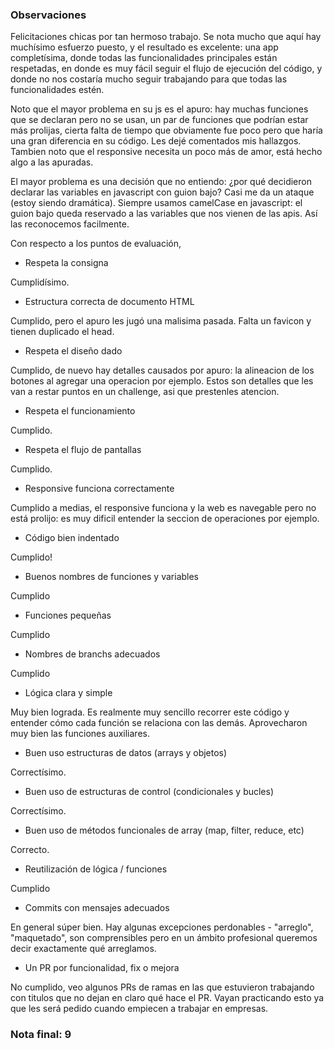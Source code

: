 ### Observaciones

Felicitaciones chicas por tan hermoso trabajo. Se nota mucho que aquí hay muchísimo esfuerzo puesto, y el resultado es excelente: una app completísima, donde todas las funcionalidades principales están respetadas, en donde es muy fácil seguir el flujo de ejecución del código, y donde no nos costaría mucho seguir trabajando para que todas las funcionalidades estén.

Noto que el mayor problema en su js es el apuro: hay muchas funciones que se declaran pero no se usan, un par de funciones que podrían estar más prolijas, cierta falta de tiempo que obviamente fue poco pero que haría una gran diferencia en su código. Les dejé comentados mis hallazgos. Tambien noto que el responsive necesita un poco más de amor, está hecho algo a las apuradas. 

El mayor problema es una decisión que no entiendo: ¿por qué decidieron declarar las variables en javascript con guion bajo? Casi me da un ataque (estoy siendo dramática). Siempre usamos camelCase en javascript: el guion bajo queda reservado a las variables que nos vienen de las apis. Así las reconocemos facilmente. 


Con respecto a los puntos de evaluación, 

- Respeta la consigna

Cumplidísimo. 

- Estructura correcta de documento HTML

Cumplido, pero el apuro les jugó una malisima pasada. Falta un favicon y tienen duplicado el head. 

- Respeta el diseño dado

Cumplido, de nuevo hay detalles causados por apuro: la alineacion de los botones al agregar una operacion por ejemplo. Estos son detalles que les van a restar puntos en un challenge, asi que prestenles atencion. 

- Respeta el funcionamiento

Cumplido. 

- Respeta el flujo de pantallas

Cumplido. 

- Responsive funciona correctamente

Cumplido a medias, el responsive funciona y la web es navegable pero no está prolijo: es muy dificil entender la seccion de operaciones por ejemplo. 

- Código bien indentado

Cumplido!

- Buenos nombres de funciones y variables

Cumplido

- Funciones pequeñas

Cumplido

- Nombres de branchs adecuados

Cumplido

- Lógica clara y simple

Muy bien lograda. Es realmente muy sencillo recorrer este código y entender cómo cada función se relaciona con las demás. Aprovecharon muy bien las funciones auxiliares. 

- Buen uso estructuras de datos (arrays y objetos)

Correctísimo. 

- Buen uso de estructuras de control (condicionales y bucles)

Correctísimo. 

- Buen uso de métodos funcionales de array (map, filter, reduce, etc)

Correcto. 

- Reutilización de lógica / funciones

Cumplido

- Commits con mensajes adecuados

En general súper bien. Hay algunas excepciones perdonables - "arreglo", "maquetado", son comprensibles pero en un ámbito profesional queremos decir exactamente qué arreglamos. 

- Un PR por funcionalidad, fix o mejora

No cumplido, veo algunos PRs de ramas en las que estuvieron trabajando con titulos que no dejan en claro qué hace el PR. Vayan practicando esto ya que les será pedido cuando empiecen a trabajar en empresas. 


### Nota final: 9
